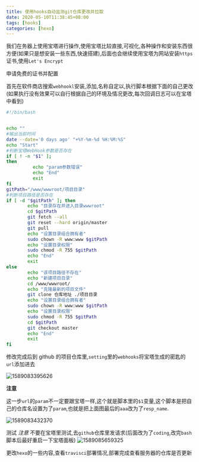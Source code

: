 ```yaml
---
title: 使用hooks自动监测git仓库更改并拉取
date: 2020-05-10T11:38:45+08:00
tags: [hooks]
categories: [hexo]
---
```


我们在务器上使用宝塔进行操作,使用宝塔比较直接,可视化,各种操作和安装东西很方便(如果只是想安装一些东西,快速搭建),后面也会继续使用宝塔为网站安装`https`证书,使用`Let's Encrypt`

申请免费的证书并配置

<!--more-->

首先在软件商店搜索`webhookl`安装,添加,名称自定以,执行脚本根据下面的自己更改(如果执行没有效果可以自行根据自己的环境及情况更改,每次回调日志可以在宝塔中看到)

```sh
#!/bin/bash


echo ""
#输出当前时间
date --date='0 days ago' "+%Y-%m-%d %H:%M:%S"
echo "Start"
#判断宝塔WebHook参数是否存在
if [ ! -n "$1" ];
then
          echo "param参数错误"
          echo "End"
          exit
fi
gitPath="/www/wwwroot/项目目录"
#判断项目路径是否存在
if [ -d "$gitPath" ]; then
		echo "目录存在并进入目录wwwroot"
		cd $gitPath
		git fetch --all
		git reset --hard origin/master
		git pull
		echo "设置目录组合拥有者"
        sudo chown -R www:www $gitPath
        echo "设置目录权限"
		sudo chmod -R 755 $gitPath
        echo "End"
        exit
else
        echo "该项目路径不存在"
        echo "新建项目目录"
        cd /www/wwwroot/
        echo "克隆最新的项目文件"
		git clone 仓库地址 ./项目目录
		echo "设置目录组合拥有者"
        sudo chown -R www:www $gitPath
        echo "设置目录权限"
		sudo chmod -R 755 $gitPath
		cd $gitPath
		git checkout master
        echo "End"
        exit
fi


```

修改完成后到 github 的项目仓库里,`setting`里的`webhooks`将宝塔生成的密匙的`url`添加进去

![1589083395626](/images/hexo-02/1589083395626.png)

**注意**

这一步`url`的`param`不一定要跟宝塔一样,这个就是脚本里的`$1`变量,这个脚本是把自己的仓库名设置为了`param`,也就是把上面图最后的`aaa`改为了`resp_name`.

![1589083432370](/images/hexo-02/1589083432370.png)

测试
_注意_
不要在宝塔里测试,去`github`仓库里发请求(后面改为了`coding`,改完`bash`脚本后最好重启一下宝塔面板)
![1589085659325](/images/hexo-02/1589085659325.png)

更改`hexo`的一些内容,查看`travisci`部署情况,部署完成查看服务器的仓库是否更新
